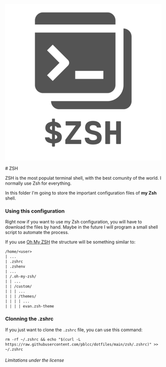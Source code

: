 <p align="center">
  <img src="images/logo.png" alt="ZSH">
</p>
 # ZSH 

ZSH is the most populat terminal shell, with the best comunity of the world. I normally use Zsh for everything.

In this folder I'm going to store the important configuration files of **my Zsh** shell.

### Using this configuration
Right now if you want to use my Zsh configuration, you will have to download the files by hand. Maybe in the future I will program a small shell script to automate the process.

If you use [Oh My ZSH](https://ohmyz.sh) the structure will be something similar to:
```
/home/<user>
| ...
| .zshrc
| .zshenv
| ...
| /.oh-my-zsh/
| | ...
| | /custom/
| | | ...
| | | /themes/
| | | | ...
| | | | evan.zsh-theme
```
### Clonning the .zshrc
If you just want to clone the `.zshrc` file, you can use this command:
```shell
rm -rf ~/.zshrc && echo "$(curl -L https://raw.githubusercontent.com/pblcc/dotfiles/main/zsh/.zshrc)" >> ~/.zshrc
```

###### Limitations under the license
